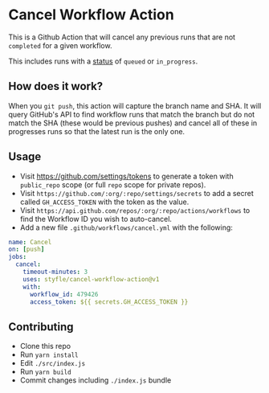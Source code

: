 # Cancel Workflow Action

This is a Github Action that will cancel any previous runs that are not `completed` for a given workflow.

This includes runs with a [status](https://developer.github.com/v3/checks/runs/#parameters-1) of `queued` or `in_progress`.

## How does it work?

When you `git push`, this action will capture the branch name and SHA. It will query GitHub's API to find workflow runs that match the branch but do not match the SHA (these would be previous pushes) and cancel all of these in progresses runs so that the latest run is the only one.

## Usage

- Visit https://github.com/settings/tokens to generate a token with `public_repo` scope (or full `repo` scope for private repos).
- Visit `https://github.com/:org/:repo/settings/secrets` to add a secret called `GH_ACCESS_TOKEN` with the token as the value.
- Visit `https://api.github.com/repos/:org/:repo/actions/workflows` to find the Workflow ID you wish to auto-cancel.
- Add a new file `.github/workflows/cancel.yml` with the following:


```yml
name: Cancel
on: [push]
jobs:
  cancel:
    timeout-minutes: 3
    uses: styfle/cancel-workflow-action@v1
    with:
      workflow_id: 479426
      access_token: ${{ secrets.GH_ACCESS_TOKEN }}
```

## Contributing

- Clone this repo
- Run `yarn install`
- Edit `./src/index.js`
- Run `yarn build`
- Commit changes including `./index.js` bundle